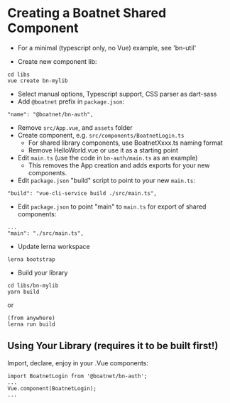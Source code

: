 # Creating a Boatnet Shared Component

- For a minimal (typescript only, no Vue) example, see 'bn-util'

- Create new component lib:

```
cd libs
vue create bn-mylib
```

- Select manual options, Typescript support, CSS parser as dart-sass
- Add `@boatnet` prefix in `package.json`:

```
"name": "@boatnet/bn-auth",
```

- Remove `src/App.vue`, and `assets` folder
- Create component, e.g. `src/components/BoatnetLogin.ts`
  - For shared library components, use BoatnetXxxx.ts naming format
  - Remove HelloWorld.vue or use it as a starting point
- Edit `main.ts` (use the code in `bn-auth/main.ts` as an example)
  - This removes the App creation and adds exports for your new components.
- Edit `package.json` "build" script to point to your new `main.ts`:

```
"build": "vue-cli-service build ./src/main.ts",
```

- Edit `package.json` to point "main" to `main.ts` for export of shared components:
```
...
"main": "./src/main.ts",
```

- Update lerna workspace

```
lerna bootstrap
```

- Build your library

```
cd libs/bn-mylib
yarn build
```

or

```
(from anywhere)
lerna run build
```

## Using Your Library (requires it to be built first!)

Import, declare, enjoy in your .Vue components:

```...
import BoatnetLogin from '@boatnet/bn-auth';
...
Vue.component(BoatnetLogin);
...
```
